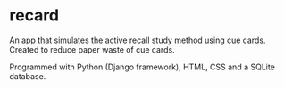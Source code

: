 # recard
An app that simulates the active recall study method using cue cards. Created to reduce paper waste of cue cards. 

Programmed with Python (Django framework), HTML, CSS and a SQLite database.
